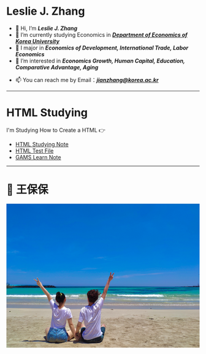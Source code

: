 # Leslie J. Zhang

- 👋 Hi, I’m ***Leslie J. Zhang***
- 🌱 I’m currently studying Economics in [***Department of Economics of Korea University***](http://econ.korea.ac.kr/econ/)
- 💞️ I major in ***Economics of Development, International Trade, Labor Economics***
- 👀 I’m interested in ***Economics Growth, Human Capital, Education, Comparative Advantage, Aging***
<!--- 💞️ I’m looking to collaborate on ...
--->
- 📫 You can reach me by Email：***jianzhang@korea.ac.kr***

<!---
Lesliezj09/Lesliezj09 is a ✨ special ✨ repository because its `README.md` (this file) appears on your GitHub profile.
You can click the Preview link to take a look at your changes.
--->

****
# HTML Studying

I'm Studying How to Create a HTML 👉 

* [HTML Studying Note](https://lesliezj09.github.io/Leslie/HTML-Notes/)
* [HTML Test File](https://lesliezj09.github.io/Leslie/lesliezh/)
* [GAMS Learn Note](https://lesliezj09.github.io/Leslie/gamslearn)

****

# 💌 王保保 

![wangbaobao](2021-06-16-12-45-41.png)
